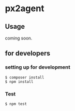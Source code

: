 px2agent
==============

## Usage

coming soon.


## for developers

### setting up for development

```
$ composer install
$ npm install
```

### Test

```
$ npm test
```
